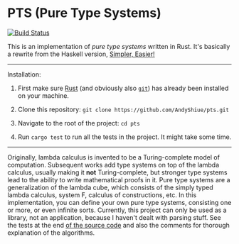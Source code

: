 # PTS (Pure Type Systems)

[![Build Status](https://travis-ci.org/AndyShiue/pts.svg?branch=master)](https://travis-ci.org/AndyShiue/pts)

This is an implementation of *pure type systems* written in Rust.
It's basically a rewrite from the Haskell version, [Simpler, Easier!](http://augustss.blogspot.tw/2007/10/simpler-easier-in-recent-paper-simply.html)

---

Installation:

1. First make sure [Rust](https://www.rust-lang.org/en-US/) (and obviously also [`git`](https://git-scm.com)) has already been installed on your machine.

2. Clone this repository: `git clone https://github.com/AndyShiue/pts.git`

3. Navigate to the root of the project: `cd pts`

4. Run `cargo test` to run all the tests in the project. It might take some time.

---

Originally, lambda calculus is invented to be a Turing-complete model of computation.
Subsequent works add type systems on top of the lambda calculus, usually making it **not** Turing-complete, but stronger type systems lead to the ability to write mathematical proofs in it.
Pure type systems are a generalization of the lambda cube, which consists of the simply typed lambda calculus, system F, calculus of constructions, etc.
In this implementation, you can define your own pure type systems, consisting one or more, or even infinite sorts.
Currently, this project can only be used as a library, not an application, because I haven't dealt with parsing stuff.
See the tests at the end [of the source code](https://github.com/AndyShiue/pts/blob/master/src/lib.rs) and also the comments for thorough explanation of the algorithms.
